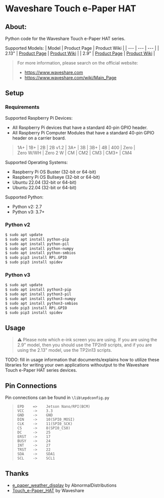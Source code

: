 # Waveshare Touch e-Paper HAT

## About:

Python code for the Waveshare Touch e-Paper HAT series.

Supported Models:
| Model | Product Page | Product Wiki |
| --- | --- | --- |
| 2.13" | [Product Page](https://www.waveshare.com/2.13inch-Touch-e-Paper-HAT.htm) | [Product Wiki](https://www.waveshare.com/wiki/2.13inch_Touch_e-Paper_HAT) |
| 2.9" | [Product Page](https://www.waveshare.com/2.9inch-Touch-e-Paper-HAT.htm) | [Product Wiki](https://www.waveshare.com/wiki/2.9inch_Touch_e-Paper_HAT) |

> For more information, please search on the official website:
> - https://www.waveshare.com
> - https://www.waveshare.com/wiki/Main_Page

## Setup

### Requirements

Supported Raspberry Pi Devices:
- All Raspberry Pi devices that have a standard 40-pin GPIO header.
- All Raspberry Pi Computer Modules that have a standard 40-pin GPIO header on a carrier board.
> 1A+&nbsp;| 1B+&nbsp;| 2B&nbsp;| 2B&nbsp;v1.2&nbsp;| 3A+&nbsp;| 3B&nbsp;| 3B+&nbsp;| 4B&nbsp;| 400&nbsp;| Zero&nbsp;| Zero&nbsp;W/WH&nbsp;| Zero&nbsp;2&nbsp;W&nbsp;| CM&nbsp;| CM2&nbsp;| CM3&nbsp;| CM3+&nbsp;| CM4

Supported Operating Systems:
- Raspberry Pi OS Buster (32-bit or 64-bit)
- Raspberry Pi OS Bullseye (32-bit or 64-bit)
- Ubuntu 22.04 (32-bit or 64-bit)
- Ubuntu 22.04 (32-bit or 64-bit)

Supported Python: 
- Python v2: 2.7
- Python v3: 3.7+

### Python v2

``` bash
$ sudo apt update
$ sudo apt install python-pip
$ sudo apt install python-pil
$ sudo apt install python-numpy
$ sudo apt install python-smbios
$ sudo pip3 install RPi.GPIO
$ sudo pip3 install spidev
```

### Python v3

``` bash
$ sudo apt update
$ sudo apt install python3-pip
$ sudo apt install python3-pil
$ sudo apt install python3-numpy
$ sudo apt install python3-smbios
$ sudo pip3 install RPi.GPIO
$ sudo pip3 install spidev
```

## Usage

> ⚠️ Please note which e-ink screen you are using. If you are using the 2.9" model, then you should use the TP2in9 scripts, and if you are using the 2.13" model, use the TP2in13 scripts.

TODO: fill in usage information that documents/explains how to utilize these libraries for writing your own applications withoutput to the Waveshare Touch e-Paper HAT series devices.

## Pin Connections

Pin connections can be found in `\lib\epdconfig.py`
> ```
> EPD    =>    Jetson Nano/RPI(BCM)
> VCC    ->    3.3
> GND    ->    GND
> DIN    ->    10(SPI0_MOSI)
> CLK    ->    11(SPI0_SCK)
> CS     ->    8(SPI0_CS0)
> DC     ->    25
> ERST   ->    17
> BUSY   ->    24
> INT    ->    27
> TRST   ->    22
> SDA    ->    SDA1
> SCL    ->    SCL1
> ```

## Thanks

- [e_paper_weather_display](https://github.com/AbnormalDistributions/e_paper_weather_display) by AbnormalDistributions
- [Touch_e-Paper_HAT](https://github.com/waveshare/Touch_e-Paper_HAT) by Waveshare
